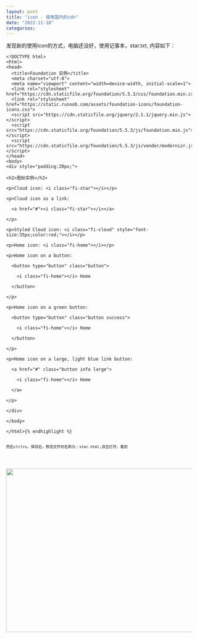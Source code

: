```yaml
---
layout: post
title: "icon - 使用国内的cdn"
date: "2022-11-18"
categories: 
---
```

<p>发现新的使用icon的方式，电脑还没好，使用记事本，star.txt, 内容如下：</p>

<pre>
<code>&lt;!DOCTYPE html&gt;
&lt;html&gt;
&lt;head&gt;
&nbsp; &lt;title&gt;Foundation 实例&lt;/title&gt;
&nbsp; &lt;meta charset=&quot;utf-8&quot;&gt;
&nbsp; &lt;meta name=&quot;viewport&quot; content=&quot;width=device-width, initial-scale=1&quot;&gt;
&nbsp; &lt;link rel=&quot;stylesheet&quot; href=&quot;https://cdn.staticfile.org/foundation/5.5.3/css/foundation.min.css&quot;&gt;
&nbsp; &lt;link rel=&quot;stylesheet&quot; href=&quot;https://static.runoob.com/assets/foundation-icons/foundation-icons.css&quot;&gt;
&nbsp; &lt;script src=&quot;https://cdn.staticfile.org/jquery/2.1.1/jquery.min.js&quot;&gt;&lt;/script&gt;
&nbsp; &lt;script src=&quot;https://cdn.staticfile.org/foundation/5.5.3/js/foundation.min.js&quot;&gt;&lt;/script&gt;
&nbsp; &lt;script src=&quot;https://cdn.staticfile.org/foundation/5.5.3/js/vendor/modernizr.js&quot;&gt;&lt;/script&gt;
&lt;/head&gt;
&lt;body&gt;
&lt;div style=&quot;padding:20px;&quot;&gt;<br />
&lt;h2&gt;图标实例&lt;/h2&gt;<br />
&lt;p&gt;Cloud icon: &lt;i class=&quot;fi-star&quot;&gt;&lt;/i&gt;&lt;/p&gt; &nbsp; &nbsp;<br />
&lt;p&gt;Cloud icon as a link:<br />
&nbsp; &lt;a href=&quot;#&quot;&gt;&lt;i class=&quot;fi-star&quot;&gt;&lt;/i&gt;&lt;/a&gt;<br />
&lt;/p&gt;<br />
&lt;p&gt;Styled Cloud icon: &lt;i class=&quot;fi-cloud&quot; style=&quot;font-size:35px;color:red;&quot;&gt;&lt;/i&gt;&lt;/p&gt; &nbsp; &nbsp;<br />
&lt;p&gt;Home icon: &lt;i class=&quot;fi-home&quot;&gt;&lt;/i&gt;&lt;/p&gt;<br />
&lt;p&gt;Home icon on a button:<br />
&nbsp; &lt;button type=&quot;button&quot; class=&quot;button&quot;&gt;<br />
&nbsp; &nbsp; &lt;i class=&quot;fi-home&quot;&gt;&lt;/i&gt; Home&nbsp;<br />
&nbsp; &lt;/button&gt;<br />
&lt;/p&gt;<br />
&lt;p&gt;Home icon on a green button:<br />
&nbsp; &lt;button type=&quot;button&quot; class=&quot;button success&quot;&gt;<br />
&nbsp; &nbsp; &lt;i class=&quot;fi-home&quot;&gt;&lt;/i&gt; Home&nbsp;<br />
&nbsp; &lt;/button&gt;<br />
&lt;/p&gt;<br />
&lt;p&gt;Home icon on a large, light blue link button:<br />
&nbsp; &lt;a href=&quot;#&quot; class=&quot;button info large&quot;&gt;<br />
&nbsp; &nbsp; &lt;i class=&quot;fi-home&quot;&gt;&lt;/i&gt; Home&nbsp;<br />
&nbsp; &lt;/a&gt;<br />
&lt;/p&gt;&nbsp;<br />
&lt;/div&gt;

&lt;/body&gt;<br />
&lt;/html&gt;{% endhighlight %}

<p><code>然后ctrl+s，保存后，修改文件的名称为：star.html,双击打开，看到</code></p>

<p><img height="443" src="/uploads/ckeditor/pictures/734/image-20221118151106-1.png" width="837" /></p>

